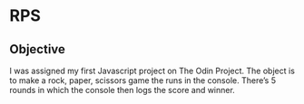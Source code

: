  
# RPS

## Objective

I was assigned my first Javascript project on The Odin Project.  The object is to make a rock, paper, scissors game the runs in the console.  There’s 5 rounds in which the console then logs the score and winner. 

